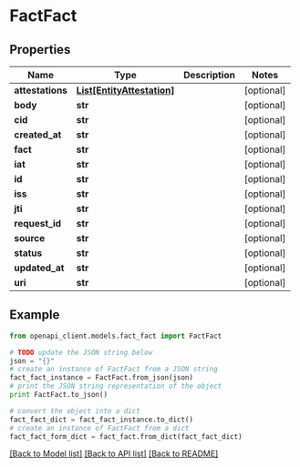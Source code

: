 # FactFact


## Properties
Name | Type | Description | Notes
------------ | ------------- | ------------- | -------------
**attestations** | [**List[EntityAttestation]**](EntityAttestation.md) |  | [optional] 
**body** | **str** |  | [optional] 
**cid** | **str** |  | [optional] 
**created_at** | **str** |  | [optional] 
**fact** | **str** |  | [optional] 
**iat** | **str** |  | [optional] 
**id** | **str** |  | [optional] 
**iss** | **str** |  | [optional] 
**jti** | **str** |  | [optional] 
**request_id** | **str** |  | [optional] 
**source** | **str** |  | [optional] 
**status** | **str** |  | [optional] 
**updated_at** | **str** |  | [optional] 
**uri** | **str** |  | [optional] 

## Example

```python
from openapi_client.models.fact_fact import FactFact

# TODO update the JSON string below
json = "{}"
# create an instance of FactFact from a JSON string
fact_fact_instance = FactFact.from_json(json)
# print the JSON string representation of the object
print FactFact.to_json()

# convert the object into a dict
fact_fact_dict = fact_fact_instance.to_dict()
# create an instance of FactFact from a dict
fact_fact_form_dict = fact_fact.from_dict(fact_fact_dict)
```
[[Back to Model list]](../README.md#documentation-for-models) [[Back to API list]](../README.md#documentation-for-api-endpoints) [[Back to README]](../README.md)


